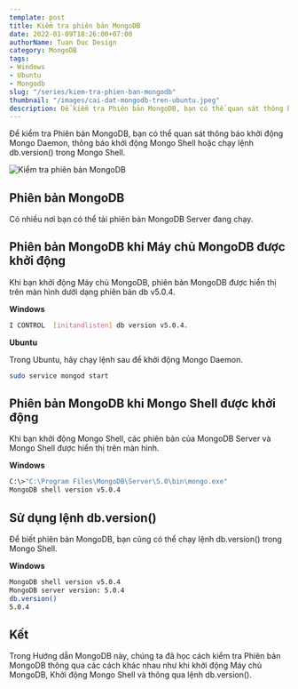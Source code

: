 ```yaml
---
template: post
title: Kiểm tra phiên bản MongoDB
date: 2022-01-09T18:26:00+07:00
authorName: Tuan Duc Design
category: MongoDB
tags:
- Windows
- Ubuntu
- Mongodb
slug: "/series/kiem-tra-phien-ban-mongodb"
thumbnail: "/images/cai-dat-mongodb-tren-ubuntu.jpeg"
description: Để kiểm tra Phiên bản MongoDB, bạn có thể quan sát thông báo khởi động Mongo Daemon, thông báo khởi động Mongo Shell hoặc chạy lệnh db.version() trong Mongo Shell.
---
```

Để kiểm tra Phiên bản MongoDB, bạn có thể quan sát thông báo khởi động Mongo Daemon, thông báo khởi động Mongo Shell hoặc chạy lệnh db.version() trong Mongo Shell.

![Kiểm tra phiên bản MongoDB](/images/cai-dat-mongodb-tren-ubuntu.jpeg)

## Phiên bản MongoDB

Có nhiều nơi bạn có thể tải phiên bản MongoDB Server đang chạy.

## Phiên bản MongoDB khi Máy chủ MongoDB được khởi động

Khi bạn khởi động Máy chủ MongoDB, phiên bản MongoDB được hiển thị trên màn hình dưới dạng phiên bản db v5.0.4.

**Windows**

```bash
I CONTROL  [initandlisten] db version v5.0.4.
```

**Ubuntu**

Trong Ubuntu, hãy chạy lệnh sau để khởi động Mongo Daemon.

```bash
sudo service mongod start
```

## Phiên bản MongoDB khi Mongo Shell được khởi động

Khi bạn khởi động Mongo Shell, các phiên bản của MongoDB Server và Mongo Shell được hiển thị trên màn hình.

**Windows**

```bash
C:\>"C:\Program Files\MongoDB\Server\5.0\bin\mongo.exe"
MongoDB shell version v5.0.4
```

## Sử dụng lệnh db.version()

Để biết phiên bản MongoDB, bạn cũng có thể chạy lệnh db.version() trong Mongo Shell.

**Windows**

```bash
MongoDB shell version v5.0.4
MongoDB server version: 5.0.4
db.version()
5.0.4
```

## Kết

Trong Hướng dẫn MongoDB này, chúng ta đã học cách kiểm tra Phiên bản MongoDB thông qua các cách khác nhau như khi khởi động Máy chủ MongoDB, Khởi động Mongo Shell và thông qua lệnh db.version().
